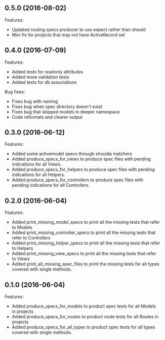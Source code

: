 ## 0.5.0 (2016-08-02)

Features:
* Updated routing specs producer to use expect rather than should
* Mini fix for projects that may not have ActiveRecord set

## 0.4.0 (2016-07-09)

Features:
* Added tests for readonly attributes
* Added more validation tests
* Added tests for db associations

Bug fixes:
* Fixes bug with naming
* Fixes bug when spec directory doesn't exist
* Fixes bug that skipped models in deeper namespace
* Code reformats and clearer output

## 0.3.0 (2016-06-12)

Features:
* Added some activemodel specs through shoulda matchers
* Added produce_specs_for_views to produce spec files with pending indications for all Views.
* Added produce_specs_for_helpers to produce spec files with pending indications for all Helpers.
* Added produce_specs_for_controllers to produce spec files with pending indications for all Controllers.

## 0.2.0 (2016-06-04)

Features:
* Added print_missing_model_specs to print all the missing tests that refer to Models
* Added print_missing_controller_specs to print all the missing tests that refer to Controllers
* Added print_missing_helper_specs to print all the missing tests that refer to Helpers
* Added print_missing_view_specs to print all the missing tests that refer to Views
* Added print_all_missing_spec_files to print the missing tests for all types covered with single methods.

## 0.1.0 (2016-06-04)

Features:
* Added produce_specs_for_models to product spec tests for all Models in projects
* Added produce_specs_for_routes to product route tests for all Routes in projects
* Added produce_specs_for_all_types to product spec tests for all types covered with single methods.